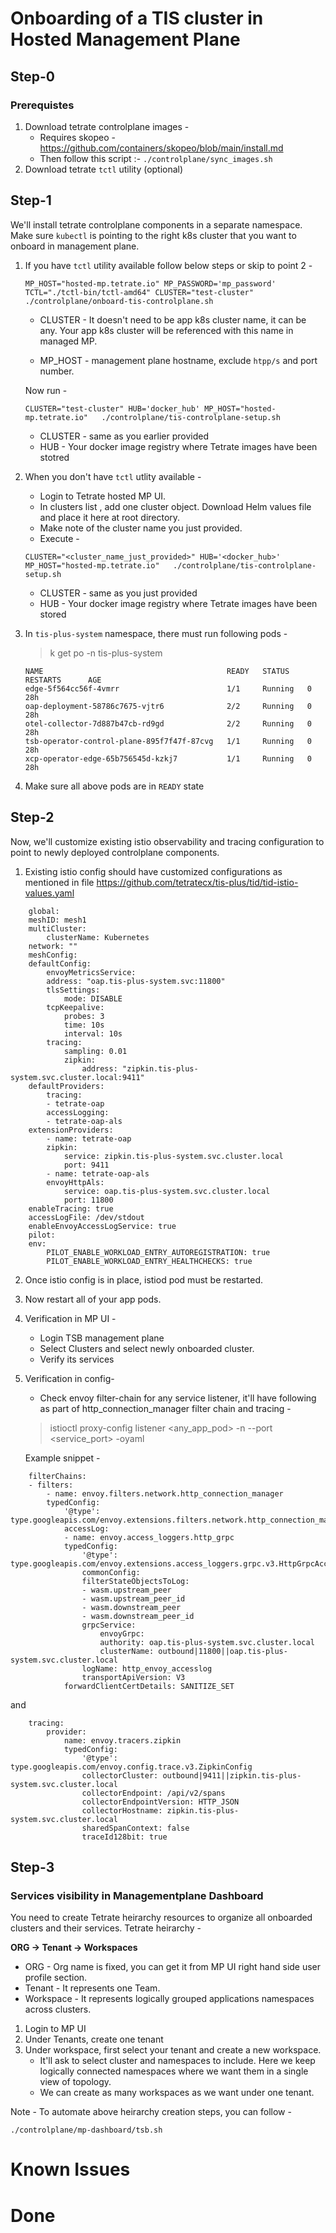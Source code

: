 # Onboarding of a TIS cluster in Hosted Management Plane

## Step-0 
### Prerequistes 
1.  Download tetrate controlplane images -
    - Requires skopeo - https://github.com/containers/skopeo/blob/main/install.md
    - Then follow this script :- `./controlplane/sync_images.sh`
2.  Download tetrate `tctl` utility (optional)

## Step-1

We'll install tetrate controlplane components in a separate namespace. Make sure `kubectl` is pointing to the right k8s cluster that you want to onboard in management plane.

1.  If you have `tctl` utility available follow below steps or skip to point 2 -

    ``` 
    MP_HOST="hosted-mp.tetrate.io" MP_PASSWORD='mp_password' TCTL="./tctl-bin/tctl-amd64" CLUSTER="test-cluster" ./controlplane/onboard-tis-controlplane.sh
    ```
    - CLUSTER - It doesn't need to be app k8s cluster name, it can be any. Your app k8s cluster will be referenced with this name in managed MP.

    - MP_HOST -  management plane hostname, exclude `htpp/s` and port number.

    Now run -

    ```
    CLUSTER="test-cluster" HUB='docker_hub' MP_HOST="hosted-mp.tetrate.io"   ./controlplane/tis-controlplane-setup.sh
    ```

    - CLUSTER - same as you earlier provided
    - HUB - Your docker image registry where Tetrate images have been stotred


2.  When you don't have `tctl` utlity available -
    - Login to Tetrate hosted MP UI.
    - In clusters list , add one cluster object. Download Helm values file and place it here at root directory.
    - Make note of the cluster name you just provided.
    - Execute -
    ```
    CLUSTER="<cluster_name_just_provided>" HUB='<docker_hub>' MP_HOST="hosted-mp.tetrate.io"   ./controlplane/tis-controlplane-setup.sh
    ```
    - CLUSTER - same as you just provided
    - HUB - Your docker image registry where Tetrate images have been stored

3. In `tis-plus-system` namespace, there must run following pods -
    > k get po -n tis-plus-system
    ```
    NAME                                         READY   STATUS    RESTARTS      AGE
    edge-5f564cc56f-4vmrr                        1/1     Running   0             28h
    oap-deployment-58786c7675-vjtr6              2/2     Running   0             28h
    otel-collector-7d887b47cb-rd9gd              2/2     Running   0             28h
    tsb-operator-control-plane-895f7f47f-87cvg   1/1     Running   0             28h
    xcp-operator-edge-65b756545d-kzkj7           1/1     Running   0             28h
    ```
4. Make sure all above pods are in `READY` state

## Step-2

Now, we'll customize existing istio observability and tracing configuration to point to newly deployed controlplane components.

1. Existing istio config should have customized configurations as mentioned in file https://github.com/tetratecx/tis-plus/tid/tid-istio-values.yaml

```
    global:
    meshID: mesh1
    multiCluster:
        clusterName: Kubernetes
    network: ""
    meshConfig:
    defaultConfig:
        envoyMetricsService:
        address: "oap.tis-plus-system.svc:11800"
        tlsSettings:
            mode: DISABLE
        tcpKeepalive:
            probes: 3
            time: 10s
            interval: 10s
        tracing:
            sampling: 0.01
            zipkin:
                address: "zipkin.tis-plus-system.svc.cluster.local:9411"
    defaultProviders:
        tracing:
        - tetrate-oap
        accessLogging:
        - tetrate-oap-als
    extensionProviders:
        - name: tetrate-oap
        zipkin:
            service: zipkin.tis-plus-system.svc.cluster.local
            port: 9411
        - name: tetrate-oap-als
        envoyHttpAls:
            service: oap.tis-plus-system.svc.cluster.local
            port: 11800
    enableTracing: true
    accessLogFile: /dev/stdout
    enableEnvoyAccessLogService: true
    pilot:
    env:
        PILOT_ENABLE_WORKLOAD_ENTRY_AUTOREGISTRATION: true
        PILOT_ENABLE_WORKLOAD_ENTRY_HEALTHCHECKS: true
```

2. Once istio config is in place, istiod pod must be restarted.
3. Now restart all of your app pods.
4.  Verification in MP UI -
    - Login TSB management plane
    - Select Clusters and select newly onboarded cluster.
    - Verify its services
5.  Verification in config-
    - Check envoy filter-chain for any service listener, it'll have following as part of http_connection_manager filter chain and tracing -
    > istioctl proxy-config listener <any_app_pod>  -n <namespace> --port <service_port> -oyaml
    
    Example snippet -
```
    filterChains:
    - filters:
        - name: envoy.filters.network.http_connection_manager
        typedConfig:
            '@type': type.googleapis.com/envoy.extensions.filters.network.http_connection_manager.v3.HttpConnectionManager
            accessLog:
            - name: envoy.access_loggers.http_grpc
            typedConfig:
                '@type': type.googleapis.com/envoy.extensions.access_loggers.grpc.v3.HttpGrpcAccessLogConfig
                commonConfig:
                filterStateObjectsToLog:
                - wasm.upstream_peer
                - wasm.upstream_peer_id
                - wasm.downstream_peer
                - wasm.downstream_peer_id
                grpcService:
                    envoyGrpc:
                    authority: oap.tis-plus-system.svc.cluster.local
                    clusterName: outbound|11800||oap.tis-plus-system.svc.cluster.local
                logName: http_envoy_accesslog
                transportApiVersion: V3
            forwardClientCertDetails: SANITIZE_SET
```

and

```
    tracing:
        provider:
            name: envoy.tracers.zipkin
            typedConfig:
                '@type': type.googleapis.com/envoy.config.trace.v3.ZipkinConfig
                collectorCluster: outbound|9411||zipkin.tis-plus-system.svc.cluster.local
                collectorEndpoint: /api/v2/spans
                collectorEndpointVersion: HTTP_JSON
                collectorHostname: zipkin.tis-plus-system.svc.cluster.local
                sharedSpanContext: false
                traceId128bit: true
```

## Step-3

### Services visibility in Managementplane Dashboard

You need to create Tetrate heirarchy resources to organize all onboarded clusters and their services.
Tetrate heirarchy -

**ORG -> Tenant -> Workspaces**

* ORG - Org name is fixed, you can get it from MP UI right hand side user profile section.
* Tenant - It represents one Team.
* Workspace - It represents logically grouped applications namespaces across clusters.

1. Login to MP UI
2. Under Tenants, create one tenant
3.  Under workspace, first select your tenant and create a new workspace.
    - It'll ask to select cluster and namespaces to include. Here we keep logically connected namespaces where we want them in a single view of topology.
    - We can create as many workspaces as we want under one tenant.

Note - To automate above heirarchy creation steps, you can follow -

```
./controlplane/mp-dashboard/tsb.sh
```

# Known Issues


# Done
